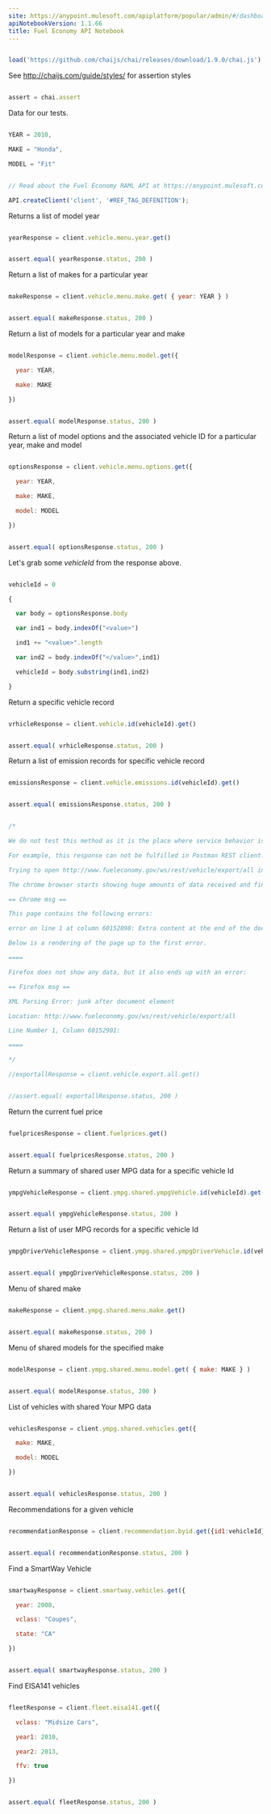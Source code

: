 ```yaml
---
site: https://anypoint.mulesoft.com/apiplatform/popular/admin/#/dashboard/apis/7634/versions/7760/portal/pages/6332/preview
apiNotebookVersion: 1.1.66
title: Fuel Economy API Notebook
---
```


```javascript

load('https://github.com/chaijs/chai/releases/download/1.9.0/chai.js')

```



See http://chaijs.com/guide/styles/ for assertion styles



```javascript

assert = chai.assert

```



Data for our tests.



```javascript

YEAR = 2010,

MAKE = "Honda",

MODEL = "Fit"

```

```javascript

// Read about the Fuel Economy RAML API at https://anypoint.mulesoft.com/apiplatform/popular/admin/#/dashboard/apis/7634/versions/7760/contracts

API.createClient('client', '#REF_TAG_DEFENITION');

```



Returns a list of model year



```javascript

yearResponse = client.vehicle.menu.year.get()

```

```javascript

assert.equal( yearResponse.status, 200 )

```



Return a list of makes for a particular year



```javascript

makeResponse = client.vehicle.menu.make.get( { year: YEAR } )

```

```javascript

assert.equal( makeResponse.status, 200 )

```



Return a list of models for a particular year and make



```javascript

modelResponse = client.vehicle.menu.model.get({

  year: YEAR,

  make: MAKE

})

```

```javascript

assert.equal( modelResponse.status, 200 )

```



Return a list of model options and the associated vehicle ID for a particular year, make and model



```javascript

optionsResponse = client.vehicle.menu.options.get({

  year: YEAR,

  make: MAKE,

  model: MODEL

})

```

```javascript

assert.equal( optionsResponse.status, 200 )

```



Let's grab some _vehicleId_ from the response above.



```javascript

vehicleId = 0

{

  var body = optionsResponse.body

  var ind1 = body.indexOf("<value>")

  ind1 += "<value>".length

  var ind2 = body.indexOf("</value>",ind1)

  vehicleId = body.substring(ind1,ind2)

}

```



Return a specific vehicle record



```javascript

vrhicleResponse = client.vehicle.id(vehicleId).get()

```

```javascript

assert.equal( vrhicleResponse.status, 200 )

```



Return a list of emission records for specific vehicle record



```javascript

emissionsResponse = client.vehicle.emissions.id(vehicleId).get()

```

```javascript

assert.equal( emissionsResponse.status, 200 )

```

```javascript

/*

We do not test this method as it is the place where service behavior is incorrect.

For example, this response can not be fulfilled in Postman REST client.

Trying to open http://www.fueleconomy.gov/ws/rest/vehicle/export/all in browsers also causes errors.

The chrome browser starts showing huge amounts of data received and finally ends up with an error:

== Chrome msg ==

This page contains the following errors:

error on line 1 at column 60152898: Extra content at the end of the document

Below is a rendering of the page up to the first error.

====

Firefox does not show any data, but it also ends up with an error:

== Firefox msg ==

XML Parsing Error: junk after document element

Location: http://www.fueleconomy.gov/ws/rest/vehicle/export/all

Line Number 1, Column 60152901: 

====

*/

//exportallResponse = client.vehicle.export.all.get()

```

```javascript

//assert.equal( exportallResponse.status, 200 )

```



Return the current fuel price



```javascript

fuelpricesResponse = client.fuelprices.get()

```

```javascript

assert.equal( fuelpricesResponse.status, 200 )

```



Return a summary of shared user MPG data for a specific vehicle Id



```javascript

ympgVehicleResponse = client.ympg.shared.ympgVehicle.id(vehicleId).get()

```

```javascript

assert.equal( ympgVehicleResponse.status, 200 )

```



Return a list of user MPG records for a specific vehicle Id



```javascript

ympgDriverVehicleResponse = client.ympg.shared.ympgDriverVehicle.id(vehicleId).get()

```

```javascript

assert.equal( ympgDriverVehicleResponse.status, 200 )

```



Menu of shared make



```javascript

makeResponse = client.ympg.shared.menu.make.get()

```

```javascript

assert.equal( makeResponse.status, 200 )

```



Menu of shared models for the specified make



```javascript

modelResponse = client.ympg.shared.menu.model.get( { make: MAKE } )

```

```javascript

assert.equal( modelResponse.status, 200 )

```



List of vehicles with shared Your MPG data



```javascript

vehiclesResponse = client.ympg.shared.vehicles.get({

  make: MAKE,

  model: MODEL

})

```

```javascript

assert.equal( vehiclesResponse.status, 200 )

```



Recommendations for a given vehicle



```javascript

recommendationResponse = client.recommendation.byid.get({id1:vehicleId})

```

```javascript

assert.equal( recommendationResponse.status, 200 )

```



Find a SmartWay Vehicle



```javascript

smartwayResponse = client.smartway.vehicles.get({

  year: 2008,

  vclass: "Coupes",

  state: "CA"  

})

```

```javascript

assert.equal( smartwayResponse.status, 200 )

```



Find EISA141 vehicles



```javascript

fleetResponse = client.fleet.eisa141.get({

  vclass: "Midsize Cars",

  year1: 2010,

  year2: 2013,

  ffv: true

})

```

```javascript

assert.equal( fleetResponse.status, 200 )

```